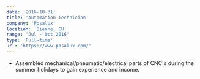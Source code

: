 ```yaml
---
date: '2016-10-31'
title: 'Automation Technician'
company: 'Posalux'
location: 'Bienne, CH'
range: 'Jul - Oct 2016'
type: 'Full-time'
url: 'https://www.posalux.com/'
---
```


- Assembled mechanical/pneumatic/electrical parts of CNC's during the summer holidays to gain experience and income.
